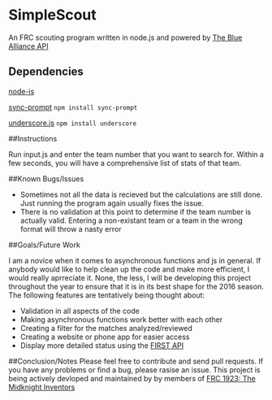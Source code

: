 # SimpleScout
An FRC scouting program written in node.js and powered by [The Blue Alliance API](http://www.thebluealliance.com/apidocs)

## Dependencies

[node-js](https://nodejs.org/download/)

[sync-prompt](https://www.npmjs.com/package/sync-prompt) `npm install sync-prompt`

[underscore.js](http://underscorejs.org/) `npm install underscore`

##Instructions

Run input.js and enter the team number that you want to search for. Within a few seconds,
you will have a comprehensive list of stats of that team.

##Known Bugs/Issues

* Sometimes not all the data is recieved but the calculations are still done. Just running the program again usually fixes the
issue.
* There is no validation at this point to determine if the team number is actually valid. Entering a non-existant team or
a team in the wrong format will throw a nasty error

##Goals/Future Work

I am a novice when it comes to asynchronous functions and js in general. If anybody would like to help clean up the code and make
more efficient, I would really aprreciate it. None, the less, I will be developing this project throughout the year to ensure that
it is in its best shape for the 2016 season. The following features are tentatively being thought about:

* Validation in all aspects of the code
* Making asynchronous functions work better with each other
* Creating a filter for the matches analyzed/reviewed
* Creating a website or phone app for easier access
* Display more detailed status using the [FIRST API](http://docs.frcevents.apiary.io/)

##Conclusion/Notes
Please feel free to contribute and send pull requests. If you have any problems or find
a bug, please rasise an issue. This project is being actively devloped and maintained by
by members of [FRC 1923: The Midknight Inventors](http://firstrobotics1923.org/)
